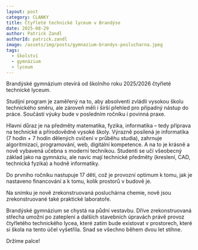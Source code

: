 ```yaml
---
layout: post
category: CLANKY
title: Čtyřleté technické lyceum v Brandýse
date: 2025-08-29
author: Patrick Zandl
authorId: patrick.zandl
image: /assets/img/posts/gymnazium-brandys-poslucharna.jpeg
tags:
  - školství
  - gymnázium
  - lyceum
---
```


Brandýské gymnázium otevírá od školního roku 2025/2026 čtyřleté technické lyceum. 

Studijní program je zaměřený na to, aby absolventi zvládli vysokou školu technického směru, ale zároveň měli i širší přehled pro případný nástup do práce. Součástí výuky bude v posledním ročníku i povinná praxe. 

Hlavní důraz je na předměty matematika, fyzika, informatika – tedy příprava na technické a přírodovědné vysoké školy. Výrazně posílená je informatika (7 hodin + 7 hodin dělených cvičení v průběhu studia), zahrnuje algoritmizaci, programování, web, digitální kompetence. A na to je krásně a nově vybavená učebna s moderní technikou. Studenti se učí všeobecný základ jako na gymnáziu, ale navíc mají technické předměty (kreslení, CAD, technická fyzika) a hodně informatiky. 

Do prvního ročníku nastupuje 17 dětí, což je provozní optimum k tomu, jak je nastaveno financování a k tomu, kolik prostorů v budově je. 

Na snímku je nově zrekonstruovaná posluchárna chemie, nově jsou zrekonstruované také praktické laboratoře. 

Brandýské gymnázium se chystá na půdní vestavbu. Dříve zrekonstruovaná střecha umožní po zateplení a dalších stavebních úpravách právě provoz čtyřletého technického lycea, které zatím bude existovat v prostorech, které si škola na tento účel vyšetřila. Snad se všechno během dvou let stihne. 

Držíme palce!